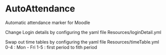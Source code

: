 # AutoAttendance

Automatic attendance marker for Moodle

Change Login details by configuring the yaml file Resources/loginDetail.yml

Swap out time tables by configuring the yaml file Resources/timeTable.yml
	0-4 : Mon - Fri
	1-5 : first period to fith period
